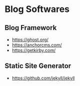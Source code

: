 # Blog Softwares


## Blog Framework

- https://ghost.org/
- https://anchorcms.com/
- https://getkirby.com/


## Static Site Generator

- https://github.com/jekyll/jekyll
